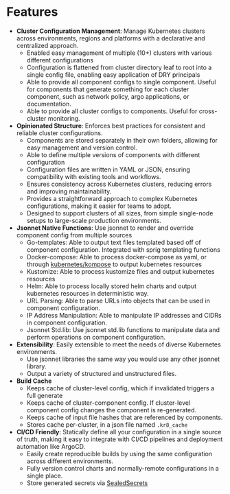 # Features

* **Cluster Configuration Management**: Manage Kubernetes clusters across environments, regions and platforms with a declarative and centralized approach.
  * Enabled easy management of multiple (10+) clusters with various different configurations
  * Configuration is flattened from cluster directory leaf to root into a single config file, enabling easy application of DRY principals
  * Able to provide all component configs to single component.  Useful for components that generate something for each cluster component, such as network policy, argo applications, or documentation.
  * Able to provide all cluster configs to components.  Useful for cross-cluster monitoring. 
* **Opinionated Structure**: Enforces best practices for consistent and reliable cluster configurations.
  * Components are stored separately in their own folders, allowing for easy management and version control.
  * Able to define multiple versions of components with different configuration
  * Configuration files are written in YAML or JSON, ensuring compatibility with existing tools and workflows.
  * Ensures consistency across Kubernetes clusters, reducing errors and improving maintainability.
  * Provides a straightforward approach to complex Kubernetes configurations, making it easier for teams to adopt.
  * Designed to support clusters of all sizes, from simple single-node setups to large-scale production environments.
* **Jsonnet Native Functions**: Use jsonnet to render and override component config from multiple sources
  * Go-templates: Able to output text files templated based off of component configuration.  Integrated with sprig templating functions
  * Docker-compose: Able to process docker-compose as yaml, or through [kubernetes/kompose]() to output kubernetes resources
  * Kustomize: Able to process kustomize files and output kubernetes resources
  * Helm: Able to process locally stored helm charts and output kubernetes resources in deterministic way.
  * URL Parsing: Able to parse URLs into objects that can be used in component configuration.
  * IP Address Manipulation: Able to manipulate IP addresses and CIDRs in component configuration.
  * Jsonnet Std.lib: Use jsonnet std.lib functions to manipulate data and perform operations on component configuration.
* **Extensibility**: Easily extensible to meet the needs of diverse Kubernetes environments.
  * Use jsonnet libraries the same way you would use any other jsonnet library.
  * Output a variety of structured and unstructured files.
* **Build Cache**
  * Keeps cache of cluster-level config, which if invalidated triggers a full generate
  * Keeps cache of cluster-component config. If cluster-level component config changes the component is re-generated.
  * Keeps cache of input file hashes that are referenced by components.
  * Stores cache per-cluster, in a json file named `.kr8_cache`
* **CI/CD Friendly**: Statically define all your configuration in a single source of truth, making it easy to integrate with CI/CD pipelines and deployment automation like ArgoCD.
  * Easily create reproducible builds by using the same configuration across different environments.
  * Fully version control charts and normally-remote configurations in a single place.
  * Store generated secrets via [SealedSecrets](https://github.com/bitnami-labs/sealed-secrets)
